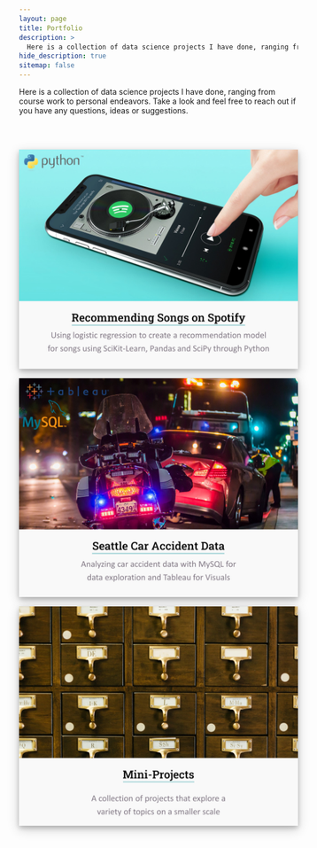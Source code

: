 ```yaml
---
layout: page
title: Portfolio
description: >
  Here is a collection of data science projects I have done, ranging from course work to personal endeavors.
hide_description: true
sitemap: false
---
```


<style>
.box {
  display: block;
  margin-left: auto;
  margin-right: auto;
  box-shadow: 0 4px 8px 0 rgba(0, 0, 0, 0.2), 0 6px 20px 0 rgba(0, 0, 0, 0.19);
  center;
}

.box:hover{
  position: relative;
  top: -7px;
  box-shadow: 0 14px 18px 0 rgba(0, 0, 0, 0.3), 0 16px 20px 0 rgba(0, 0, 0, 0.29);
}
</style>


Here is a collection of data science projects I have done, ranging from course work to personal endeavors. Take a look and feel free to reach out if you have any questions, ideas or suggestions.

<br/><br/>

<a href="/portfolio/spotify/">
  <img src="/assets/img/spotify/spotify_card.jpg"  alt="Spotify Project" class="box">
</a>

<br>

<a href="/portfolio/caraccident/">
  <img src="/assets/img/caraccident/caraccident_card.jpg"  alt="Car Accident Project" class="box">
</a>

<br>

<a href="/portfolio/miniprojects/">
  <img src="/assets/img/miniprojects/miniprojects_card.jpg"  alt="Mini-Projects" class="box">
</a>
